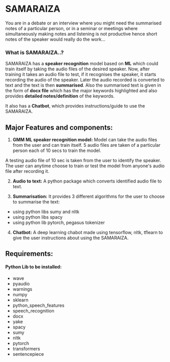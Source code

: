 
# SAMARAIZA 
You are in a debate or an interview where you might need the summarised 
notes of a particular person, or in a seminar or meetings where simultaneously making notes and listening
is not productive hence short notes of the speaker would really do the work...

### What is SAMARAIZA..?
SAMARAIZA has a **speaker recognition** model based on **ML** which
could train itself by taking the audio files of the desired speaker.
Now, after training it takes an audio file to test, if it recognises the speaker, 
it starts recording the audio of the speaker. Later the audio recorded is converted to 
text and the text is then **summarised**. Also the summarised text is given 
in the form of **docx file** which has the major keywords
highlighted and also provides **detailed notes/definition** of the keywords.

It also has a **Chatbot**, which provides instructions/guide to use the SAMARAIZA.

## Major Features and components: 
1. **GMM ML speaker recognition model:**
Model can take the audio files from the user and can train itself. 5 audio files are taken 
of a particular person each of 10 secs to train the model.

A testing audio file of 10 sec is taken from the user to identify the speaker.
 The user can anytime choose to train or test the model from anyone's audio file after recording it.

2. **Audio to text:** 
A python package which converts identified audio file to text.

3. **Summarisation:**
It provides 3 different algorithms for the user to choose to summarise the text:
+ using python libs sumy and nltk
+ using python libs spacy
+ using python lib pytorch, pegasus tokenizer

4. **Chatbot:**
A deep learning chabot made using tensorflow, nltk, tflearn to give the user instructions about using the SAMARAIZA.



## Requirements:
#### Python Lib to be installed: 
+ wave
+ pyaudio
+ warnings
+ numpy
+ sklearn
+ python_speech_features
+ speech_recognition
+ docx
+ yake
+ spacy
+ sumy
+ nltk
+ pytorch
+ transformers
+ sentencepiece


